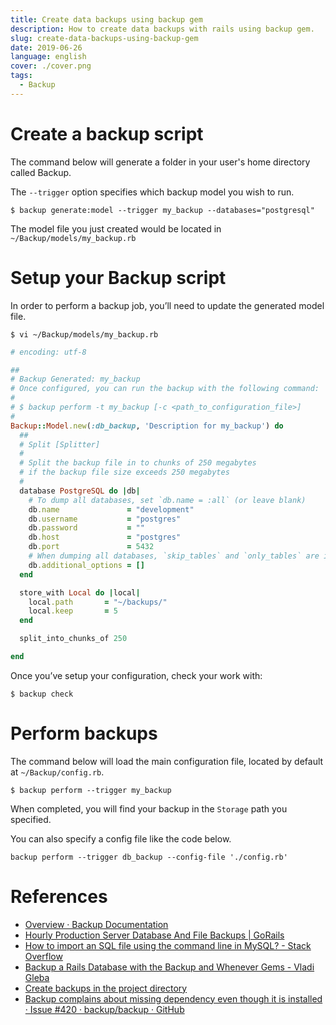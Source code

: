 ```yaml
---
title: Create data backups using backup gem 
description: How to create data backups with rails using backup gem.
slug: create-data-backups-using-backup-gem
date: 2019-06-26
language: english
cover: ./cover.png
tags: 
  - Backup
---
```

# Create a backup script

The command below will generate a folder in your user's home directory called Backup.

The `--trigger` option specifies which backup model you wish to run.

```
$ backup generate:model --trigger my_backup --databases="postgresql"
```

The model file you just created would be located in `~/Backup/models/my_backup.rb`


# Setup your Backup script
In order to perform a backup job, you’ll need to update the generated model file.

```
$ vi ~/Backup/models/my_backup.rb
```

```ruby
# encoding: utf-8

##
# Backup Generated: my_backup
# Once configured, you can run the backup with the following command:
#
# $ backup perform -t my_backup [-c <path_to_configuration_file>]
#
Backup::Model.new(:db_backup, 'Description for my_backup') do
  ##
  # Split [Splitter]
  #
  # Split the backup file in to chunks of 250 megabytes
  # if the backup file size exceeds 250 megabytes
  #
  database PostgreSQL do |db|
    # To dump all databases, set `db.name = :all` (or leave blank)
    db.name               = "development"
    db.username           = "postgres"
    db.password           = ""
    db.host               = "postgres"
    db.port               = 5432
    # When dumping all databases, `skip_tables` and `only_tables` are ignored.
    db.additional_options = []
  end

  store_with Local do |local|
    local.path       = "~/backups/"
    local.keep       = 5
  end

  split_into_chunks_of 250

end
```

Once you’ve setup your configuration, check your work with:

```
$ backup check
```

# Perform backups

The command below will load the main configuration file, located by default at `~/Backup/config.rb`.

```
$ backup perform --trigger my_backup
```
When completed, you will find your backup in the `Storage` path you specified. 

You can also specify a config file like the code below.

```
backup perform --trigger db_backup --config-file './config.rb'
```

# References 
- [Overview · Backup Documentation](http://backup.github.io/backup/v4/)
- [Hourly Production Server Database And File Backups | GoRails](https://gorails.com/guides/hourly-production-server-database-and-file-backups)
- [How to import an SQL file using the command line in MySQL? - Stack Overflow](https://stackoverflow.com/questions/17666249/how-to-import-an-sql-file-using-the-command-line-in-mysql)
- [Backup a Rails Database with the Backup and Whenever Gems - Vladi Gleba](http://vladigleba.com/blog/2014/06/30/backup-a-rails-database-with-the-backup-and-whenever-gems/)
- [Create backups in the project directory](https://github.com/brewbit/brewbit.com/tree/master/backup)
- [Backup complains about missing dependency even though it is installed · Issue #420 · backup/backup · GitHub](https://github.com/backup/backup/issues/420)
